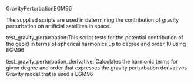 GravityPerturbationEGM96


The supplied scripts are used in determining the contribution of gravity perturbation on artificial satellites
in space.

test_gravity_perturbation:This script tests for the potential contribution of the geoid
 in terms of spherical harmonics up to degree and order 10 using EGM96 

test_gravity_perturbation_derivative: Calculates the harmonic terms for given degree and order that expresses 
the gravity perturbation derivatives. Gravity model that is used s EGM96
